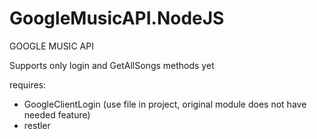 GoogleMusicAPI.NodeJS
=====================
GOOGLE MUSIC API

Supports only login and GetAllSongs methods yet

requires: 
- GoogleClientLogin (use file in project, original module does not have needed feature)
- restler